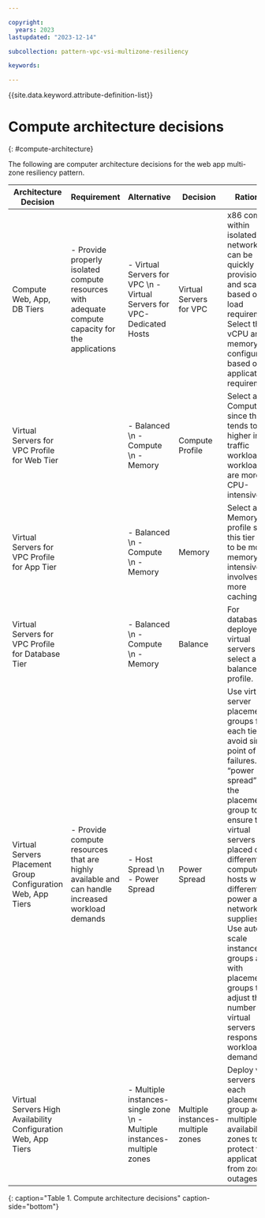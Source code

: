 ```yaml
---

copyright:
  years: 2023
lastupdated: "2023-12-14"

subcollection: pattern-vpc-vsi-multizone-resiliency

keywords:

---
```


{{site.data.keyword.attribute-definition-list}}

# Compute architecture decisions
{: #compute-architecture}

The following are computer architecture decisions for the web app multi-zone resiliency pattern.

| Architecture Decision | Requirement | Alternative | Decision | Rationale |
| -------------- | -------------- | -------------- | -------------- | -------------- |
| Compute Web, App, DB Tiers                                     | - Provide properly isolated compute resources with adequate compute capacity for the applications | - Virtual Servers for VPC \n - Virtual Servers for VPC-Dedicated Hosts                                     | Virtual Servers for VPC                          | x86 compute within isolated VPC network that can be quickly provisioned and scaled based on load requirements. Select the vCPU and memory configuration based on application requirements.                                                                                                                                                                                          |
| Virtual Servers for VPC Profile for Web Tier                                           |                                                                                                   | - Balanced \n - Compute \n - Memory                                        |  Compute Profile                  | Select a Compute since this tier tends to be higher in traffic workload and workloads are more CPU-intensive.                                                                                                                                                                                                                                                                       |
| Virtual Servers for VPC Profile for App Tier                                           |                                                                                                   | - Balanced \n - Compute \n - Memory                                        | Memory                            | Select a Memory profile since this tier tends to be more memory-intensive and involves more caching.                                                                                                                                                                                                                                                                                |
| Virtual Servers for VPC Profile for Database Tier                                      |                                                                                                   | - Balanced \n - Compute \n - Memory                                        | Balance                           | For databases deployed on virtual servers select a balance profile.                                                                                                                                                                                                                                                                                                                 |
| Virtual Servers Placement Group Configuration Web, App Tiers   | - Provide compute resources that are highly available and can handle increased workload demands   | - Host Spread \n - Power Spread                                         | Power Spread                      | Use virtual server placement groups for each tier to avoid single point of failures. Use “power spread” for the placement group to ensure the virtual servers are placed on different computer hosts with different power and network supplies. \n Use auto-scale instance groups along with placement groups to adjust the number of virtual servers in response to workload demands. |
| Virtual Servers High Availability Configuration Web, App Tiers |                                                                                                   | - Multiple instances-single zone \n - Multiple instances-multiple zones | Multiple instances-multiple zones | Deploy virtual servers in each placement group across multiple availability zones to protect the application from zone outages.                                                                                                                                                                                                                                                     |
{: caption="Table 1. Compute architecture decisions" caption-side="bottom"}
